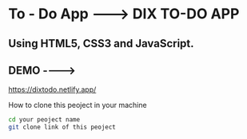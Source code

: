
To - Do App ---> DIX TO-DO APP
====================

Using HTML5, CSS3 and JavaScript.
---------------------

DEMO ---->
---------------------
https://dixtodo.netlify.app/


How to clone this peoject in your machine 

 ```sh
 cd your peoject name
git clone link of this peoject
```
